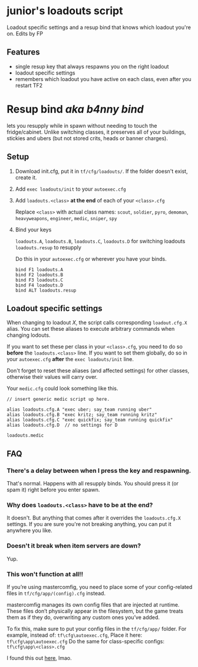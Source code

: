 # junior's loadouts script

Loadout specific settings and a resup bind that knows which loadout you're on.
Edits by FP

## Features

- single resup key that always respawns you on the right loadout
- loadout specific settings
- remembers which loadout you have active on each class,
  even after you restart TF2

# Resup bind _aka b4nny bind_
lets you resupply while in spawn without needing to touch the fridge/cabinet.
Unlike switching classes, it preserves all of your buildings, stickies
and ubers (but not stored crits, heads or banner charges).  

## Setup

1. Download init.cfg, put it in `tf/cfg/loadouts/`. If the folder doesn't exist, create it.
2. Add `exec loadouts/init` to your `autoexec.cfg`
3. Add `loadouts.<class>` **at the end** of each of your `<class>.cfg`  

   Replace `<class>` with actual class names:
   `scout`, `soldier`, `pyro`, `demoman`,
   `heavyweapons`, `engineer`, `medic`, `sniper`, `spy`

4. Bind your keys
  
   `loadouts.A`, `loadouts.B`, `loadouts.C`, `loadouts.D` for switching loadouts  
   `loadouts.resup` to resupply 

   Do this in your `autoexec.cfg` or wherever you have your binds.

   ```
   bind F1 loadouts.A
   bind F2 loadouts.B
   bind F3 loadouts.C
   bind F4 loadouts.D
   bind ALT loadouts.resup
   ```

## Loadout specific settings

When changing to loadout _X_, the script calls corresponding `loadout.cfg.X` alias.
You can set these aliases to execute arbitrary commands when changing lodouts.

If you want to set these per class in your `<class>.cfg`, you need to
do so **before** the `loadouts.<class>` line.
If you want to set them globally, do so in your `autoexec.cfg` **after**
the `exec loadouts/init` line.

Don't forget to reset these aliases (and affected settings) for other classes,
otherwise their values will carry over.

Your `medic.cfg` could look something like this.
```
// insert generic medic script up here.

alias loadouts.cfg.A "exec uber; say_team running uber"
alias loadouts.cfg.B "exec kritz; say_team running kritz"
alias loadouts.cfg.C "exec quickfix; say_team running quickfix"
alias loadouts.cfg.D  // no settings for D

loadouts.medic
```

## FAQ

### There's a delay between when I press the key and respawning.
That's normal. Happens with all resupply binds. You should press it
(or spam it) right before you enter spawn.

### Why does `loadouts.<class>` have to be at the end?
It doesn't. But anything that comes after it overrides
the `loadouts.cfg.X` settings. If you are sure you're not breaking
anything, you can put it anywhere you like.

### Doesn't it break when item servers are down?
Yup.

### This won't function at all!!
If you’re using mastercomfig, you need to place some of your config-related files in `tf/cfg/app/(config).cfg` instead.

mastercomfig manages its own config files that are injected at runtime.
These files don’t physically appear in the filesystem,
but the game treats them as if they do, overwriting any custom ones you’ve added.

To fix this, make sure to put your config files in the `tf/cfg/app/` folder.
For example, instead of: `tf\cfg\autoexec.cfg`, Place it here: `tf\cfg\app\autoexec.cfg`
Do the same for class-specific configs: `tf\cfg\app\<class>.cfg`

I found this out [here](https://github.com/jooonior/tf2-loadouts-script/issues/15#issuecomment-2539331556), lmao.
